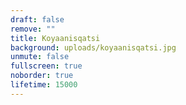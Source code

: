 ```yaml
---
draft: false
remove: ""
title: Koyaanisqatsi
background: uploads/koyaanisqatsi.jpg
unmute: false
fullscreen: true
noborder: true
lifetime: 15000
---
```

